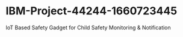 # IBM-Project-44244-1660723445
IoT Based Safety Gadget for Child Safety Monitoring &amp; Notification
